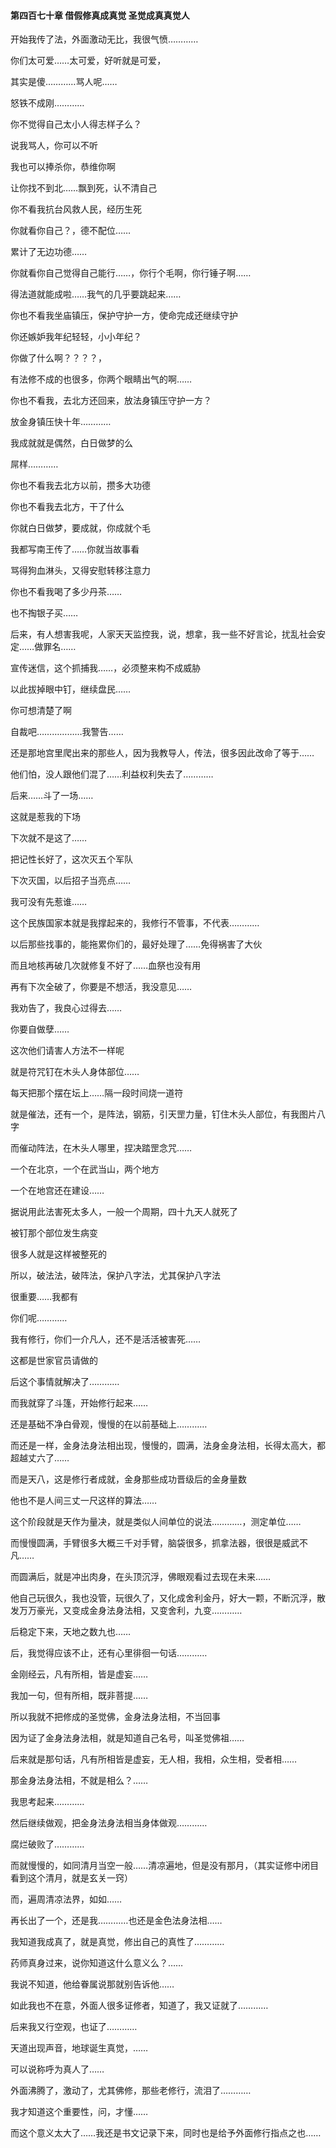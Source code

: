 #### 第四百七十章 借假修真成真觉 圣觉成真真觉人


开始我传了法，外面激动无比，我很气愤…………

你们太可爱……太可爱，好听就是可爱，

其实是傻…………骂人呢……

怒铁不成刚…………

你不觉得自己太小人得志样子么？

说我骂人，你可以不听

我也可以捧杀你，恭维你啊

让你找不到北……飘到死，认不清自己

你不看我抗台风救人民，经历生死

你就看你自己？，德不配位……

累计了无边功德……

你就看你自己觉得自己能行……，你行个毛啊，你行锤子啊……

得法道就能成啦……我气的几乎要跳起来……


你也不看我坐庙镇压，保护守护一方，使命完成还继续守护

你还嫉妒我年纪轻轻，小小年纪？

你做了什么啊？？？？，

有法修不成的也很多，你两个眼睛出气的啊……

你也不看我，去北方还回来，放法身镇压守护一方？

放金身镇压快十年…………

我成就就是偶然，白日做梦的么

屌样…………

你也不看我去北方以前，攒多大功德

你也不看我去北方，干了什么

你就白日做梦，要成就，你成就个毛

我都写南王传了……你就当故事看

骂得狗血淋头，又得安慰转移注意力

你也不看我喝了多少丹茶……

也不掏银子买……

后来，有人想害我呢，人家天天监控我，说，想拿，我一些不好言论，扰乱社会安定……做罪名……

宣传迷信，这个抓捕我……，必须整来构不成威胁

以此拔掉眼中钉，继续盘民……

你可想清楚了啊

自裁吧………………我警告……

还是那地宫里爬出来的那些人，因为我教导人，传法，很多因此改命了等于……

他们怕，没人跟他们混了……利益权利失去了…………


后来……斗了一场……


这就是惹我的下场

下次就不是这了……

把记性长好了，这次灭五个军队

下次灭国，以后招子当亮点……

我可没有先惹谁……

这个民族国家本就是我撑起来的，我修行不管事，不代表…………

以后那些找事的，能拖累你们的，最好处理了……免得祸害了大伙

而且地核再破几次就修复不好了……血祭也没有用

再有下次全破了，你要是不想活，我没意见……

我劝告了，我良心过得去……

你要自做孽……

这次他们请害人方法不一样呢

就是符咒钉在木头人身体部位……

每天把那个摆在坛上……隔一段时间烧一道符

就是催法，还有一个，是阵法，钢筋，引天罡力量，钉住木头人部位，有我图片八字

而催动阵法，在木头人哪里，捏决踏罡念咒……

一个在北京，一个在武当山，两个地方

一个在地宫还在建设……

据说用此法害死太多人，一般一个周期，四十九天人就死了

被钉那个部位发生病变

很多人就是这样被整死的

所以，破法法，破阵法，保护八字法，尤其保护八字法

很重要……我都有

你们呢…………

我有修行，你们一介凡人，还不是活活被害死……

这都是世家官员请做的

后这个事情就解决了…………

而我就穿了斗篷，开始修行起来……

还是基础不净白骨观，慢慢的在以前基础上…………


而还是一样，金身法身法相出现，慢慢的，圆满，法身金身法相，长得太高大，都超越丈六了……

而是天八，这是修行者成就，金身那些成功晋级后的金身量数

他也不是人间三丈一尺这样的算法……

这个阶段就是天作为量决，就是类似人间单位的说法…………，测定单位……


而慢慢圆满，手臂很多大概三千对手臂，脑袋很多，抓拿法器，很很是威武不凡……

而圆满后，就是冲出肉身，在头顶沉浮，佛眼观看过去现在未来……

他自己玩很久，我也没管，玩很久了，又化成舍利金丹，好大一颗，不断沉浮，散发万万豪光，又变成金身法身法相，又变舍利，九变…………

后稳定下来，天地之数九也……

后，我觉得应该不止，还有心里徘徊一句话…………

金刚经云，凡有所相，皆是虚妄……

我加一句，但有所相，既非菩提……

所以我就不把修成的圣觉佛，金身法身法相，不当回事

因为证了金身法身法相，就是知道自己名号，叫圣觉佛祖……

后来就是那句话，凡有所相皆是虚妄，无人相，我相，众生相，受者相……

那金身法身法相，不就是相么？……

我思考起来…………

然后继续做观，把金身法身法相当身体做观…………

腐烂破败了…………

而就慢慢的，如同清月当空一般……清凉遍地，但是没有那月，（其实证修中闭目看到这个清月，就是玄关一窍）

而，遍周清凉法界，如如……

再长出了一个，还是我…………也还是金色法身法相……

我知道我成真了，就是真觉，修出自己的真性了…………

药师真身过来，说你知道这什么意义么？……

我说不知道，他给眷属说那就别告诉他……

如此我也不在意，外面人很多证修者，知道了，我又证就了…………

后来我又行空观，也证了…………

天道出现声音，地球诞生真觉，……

可以说称呼为真人了……

外面沸腾了，激动了，尤其佛修，那些老修行，流泪了…………

我才知道这个重要性，问，才懂……

而这个意义太大了……我还是书文记录下来，同时也是给予外面修行指点之也……
